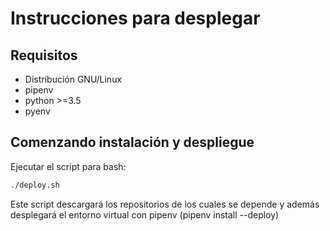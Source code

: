 # Instrucciones para desplegar

## Requisitos

- Distribución GNU/Linux
- pipenv
- python >=3.5
- pyenv

## Comenzando instalación y despliegue

Ejecutar el script para bash:

```bash
./deploy.sh
```

Este script descargará los repositorios de los cuales se depende y
además desplegará el entorno virtual con pipenv (pipenv install --deploy)
